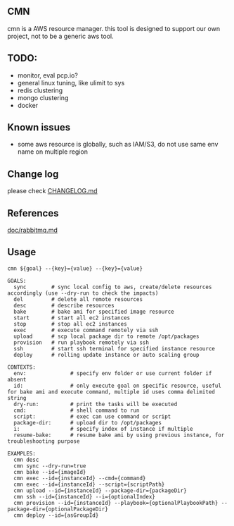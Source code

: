 ## CMN
cmn is a AWS resource manager. this tool is designed to support our own project, not to be a generic aws tool.

## TODO:
* monitor, eval pcp.io?
* general linux tuning, like ulimit to sys
* redis clustering
* mongo clustering
* docker

## Known issues
* some aws resource is globally, such as IAM/S3, do not use same env name on multiple region

## Change log
please check [CHANGELOG.md](CHANGELOG.md)

## References
[doc/rabbitmq.md](doc/rabbitmq.md)

## Usage
```
cmn ${goal} --{key}={value} --{key}={value}

GOALS:
  sync        # sync local config to aws, create/delete resources accordingly (use --dry-run to check the impacts)
  del         # delete all remote resources
  desc        # describe resources
  bake        # bake ami for specified image resource
  start       # start all ec2 instances
  stop        # stop all ec2 instances
  exec        # execute command remotely via ssh
  upload      # scp local package dir to remote /opt/packages
  provision   # run playbook remotely via ssh
  ssh         # start ssh terminal for specified instance resource
  deploy      # rolling update instance or auto scaling group

CONTEXTS:
  env:              # specify env folder or use current folder if absent
  id:               # only execute goal on specific resource, useful for bake ami and execute command, multiple id uses comma delimited string
  dry-run:          # print the tasks will be executed
  cmd:              # shell command to run
  script:           # exec can use command or script
  package-dir:      # upload dir to /opt/packages
  i:                # specify index of instance if multiple
  resume-bake:      # resume bake ami by using previous instance, for troubleshooting purpose

EXAMPLES:
  cmn desc
  cmn sync --dry-run=true
  cmn bake --id={imageId}
  cmn exec --id={instanceId} --cmd={command}
  cmn exec --id={instanceId} --script={scriptPath}
  cmn upload --id={instanceId} --package-dir={packageDir}
  cmn ssh --id={instanceId} --i={optionalIndex}
  cmn provision --id={instanceId} --playbook={optionalPlaybookPath} --package-dir={optionalPackageDir}
  cmn deploy --id={asGroupId}
```
